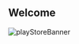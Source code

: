 ## Welcome 

![playStoreBanner](https://user-images.githubusercontent.com/45605051/169650663-745b8471-e831-4c81-8ad8-6fa1f29434f2.png)
